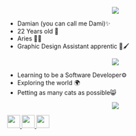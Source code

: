 
<p align="center">
  <img src="https://capsule-render.vercel.app/api?text=Who%20am%20i%20🤔&animation=fadeIn&type=Transparent&color=gradient&height=100"/>
</p>
<ul>
<li>Damian (you can call me Dami)✨</li>
<li>22 Years old 👴</li>
<li>Aries 🐏♈</li>
<li>Graphic Design Assistant apprentic 🎨🖌️</li>
</ul>

<p align="center">
  <img src="https://capsule-render.vercel.app/api?text=Next%20goals%20🎯&animation=fadeIn&type=Transparent&color=gradient&height=100"/>
</p>

<ul>
<li>Learning to be a Software Developer⚙️</li>
<li>Exploring the world 🌍</li>
<li>Petting as many cats as possible😸</li>
</ul>

<p align="center">
  <img src="https://capsule-render.vercel.app/api?text=Lets%20work%20together%20😸&animation=fadeIn&type=Transparent&color=gradient&height=100"/>
</p>

<a href="https://www.instagram.com/damian.skth?igsh=MWVvOXhjeG9paW16YQ%3D%3D&utm_source=qr">
  <img height="30" src="https://img.shields.io/badge/Instagram-%23E4405F.svg?style=for-the-badge&logo=Instagram&logoColor=white"/>
</a>

<a href="https://discord.gg/nvtvfffP">
  <img height="30" src="https://img.shields.io/badge/Discord-%235865F2.svg?style=for-the-badge&logo=discord&logoColor=white"/>
</a>

<a href="mailto:Kuhnhardt-Damian@outlook.com">
  <img height="30" src="https://img.shields.io/badge/Microsoft_Outlook-0078D4?style=for-the-badge&logo=microsoft-outlook&logoColor=white"/>
</a>

